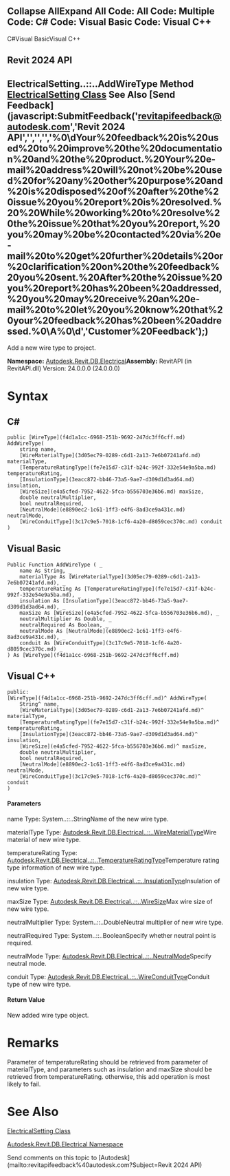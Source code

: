 ﻿

Collapse AllExpand All Code: All Code: Multiple Code: C# Code: Visual Basic Code: Visual C++   
---  
  
C#Visual BasicVisual C++

Revit 2024 API  
---  
ElectricalSetting..::..AddWireType Method   
[ElectricalSetting Class](d0c5bb12-7cf7-35e0-fc72-51e491c56bc2.md) See Also [Send Feedback](javascript:SubmitFeedback\('revitapifeedback@autodesk.com','Revit 2024 API','','','','%0\\dYour%20feedback%20is%20used%20to%20improve%20the%20documentation%20and%20the%20product.%20Your%20e-mail%20address%20will%20not%20be%20used%20for%20any%20other%20purpose%20and%20is%20disposed%20of%20after%20the%20issue%20you%20report%20is%20resolved.%20%20While%20working%20to%20resolve%20the%20issue%20that%20you%20report,%20you%20may%20be%20contacted%20via%20e-mail%20to%20get%20further%20details%20or%20clarification%20on%20the%20feedback%20you%20sent.%20After%20the%20issue%20you%20report%20has%20been%20addressed,%20you%20may%20receive%20an%20e-mail%20to%20let%20you%20know%20that%20your%20feedback%20has%20been%20addressed.%0\\A%0\\d','Customer%20Feedback'\);)  
---  
  
Add a new wire type to project. 

**Namespace:** [Autodesk.Revit.DB.Electrical](212a1314-7843-2c6c-3322-363127e4059f.md)**Assembly:** RevitAPI (in RevitAPI.dll) Version: 24.0.0.0 (24.0.0.0)

# Syntax

C#  
---  
      
    
    public [WireType](f4d1a1cc-6968-251b-9692-247dc3ff6cff.md) AddWireType(
    	string name,
    	[WireMaterialType](3d05ec79-0289-c6d1-2a13-7e6b07241afd.md) materialType,
    	[TemperatureRatingType](fe7e15d7-c31f-b24c-992f-332e54e9a5ba.md) temperatureRating,
    	[InsulationType](3eacc872-bb46-73a5-9ae7-d309d1d3ad64.md) insulation,
    	[WireSize](e4a5cfed-7952-4622-5fca-b556703e36b6.md) maxSize,
    	double neutralMultiplier,
    	bool neutralRequired,
    	[NeutralMode](e8890ec2-1c61-1ff3-e4f6-8ad3ce9a431c.md) neutralMode,
    	[WireConduitType](3c17c9e5-7018-1cf6-4a20-d8059cec370c.md) conduit
    )  
  
Visual Basic  
---  
      
    
    Public Function AddWireType ( _
    	name As String, _
    	materialType As [WireMaterialType](3d05ec79-0289-c6d1-2a13-7e6b07241afd.md), _
    	temperatureRating As [TemperatureRatingType](fe7e15d7-c31f-b24c-992f-332e54e9a5ba.md), _
    	insulation As [InsulationType](3eacc872-bb46-73a5-9ae7-d309d1d3ad64.md), _
    	maxSize As [WireSize](e4a5cfed-7952-4622-5fca-b556703e36b6.md), _
    	neutralMultiplier As Double, _
    	neutralRequired As Boolean, _
    	neutralMode As [NeutralMode](e8890ec2-1c61-1ff3-e4f6-8ad3ce9a431c.md), _
    	conduit As [WireConduitType](3c17c9e5-7018-1cf6-4a20-d8059cec370c.md) _
    ) As [WireType](f4d1a1cc-6968-251b-9692-247dc3ff6cff.md)  
  
Visual C++  
---  
      
    
    public:
    [WireType](f4d1a1cc-6968-251b-9692-247dc3ff6cff.md)^ AddWireType(
    	String^ name, 
    	[WireMaterialType](3d05ec79-0289-c6d1-2a13-7e6b07241afd.md)^ materialType, 
    	[TemperatureRatingType](fe7e15d7-c31f-b24c-992f-332e54e9a5ba.md)^ temperatureRating, 
    	[InsulationType](3eacc872-bb46-73a5-9ae7-d309d1d3ad64.md)^ insulation, 
    	[WireSize](e4a5cfed-7952-4622-5fca-b556703e36b6.md)^ maxSize, 
    	double neutralMultiplier, 
    	bool neutralRequired, 
    	[NeutralMode](e8890ec2-1c61-1ff3-e4f6-8ad3ce9a431c.md) neutralMode, 
    	[WireConduitType](3c17c9e5-7018-1cf6-4a20-d8059cec370c.md)^ conduit
    )  
  
#### Parameters

name
    Type: System..::..StringName of the new wire type.

materialType
    Type: [Autodesk.Revit.DB.Electrical..::..WireMaterialType](3d05ec79-0289-c6d1-2a13-7e6b07241afd.md)Wire material of new wire type.

temperatureRating
    Type: [Autodesk.Revit.DB.Electrical..::..TemperatureRatingType](fe7e15d7-c31f-b24c-992f-332e54e9a5ba.md)Temperature rating type information of new wire type.

insulation
    Type: [Autodesk.Revit.DB.Electrical..::..InsulationType](3eacc872-bb46-73a5-9ae7-d309d1d3ad64.md)Insulation of new wire type.

maxSize
    Type: [Autodesk.Revit.DB.Electrical..::..WireSize](e4a5cfed-7952-4622-5fca-b556703e36b6.md)Max wire size of new wire type.

neutralMultiplier
    Type: System..::..DoubleNeutral multiplier of new wire type.

neutralRequired
    Type: System..::..BooleanSpecify whether neutral point is required.

neutralMode
    Type: [Autodesk.Revit.DB.Electrical..::..NeutralMode](e8890ec2-1c61-1ff3-e4f6-8ad3ce9a431c.md)Specify neutral mode.

conduit
    Type: [Autodesk.Revit.DB.Electrical..::..WireConduitType](3c17c9e5-7018-1cf6-4a20-d8059cec370c.md)Conduit type of new wire type.

#### Return Value

New added wire type object.

# Remarks

Parameter of temperatureRating should be retrieved from parameter of materialType, and parameters such as insulation and maxSize should be retrieved from temperatureRating. otherwise, this add operation is most likely to fail.

# See Also

[ElectricalSetting Class](d0c5bb12-7cf7-35e0-fc72-51e491c56bc2.md)

[Autodesk.Revit.DB.Electrical Namespace](212a1314-7843-2c6c-3322-363127e4059f.md)

Send comments on this topic to [Autodesk](mailto:revitapifeedback%40autodesk.com?Subject=Revit 2024 API)